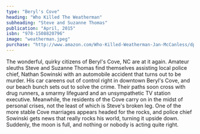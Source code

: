 ```yaml
---
type: "Beryl's Cove"
heading: "Who Killed The Weatherman"
subheading: "Steve and Suzanne Thomas"
publication: "April, 2015"
isbn: "978-1508820796"
image: "weatherman.jpeg"
purchase: "http://www.amazon.com/Who-Killed-Weatherman-Jan-McCanless/dp/1508820791/ref=sr_1_1?ie=UTF8&qid=1437488051&sr=8-1&keywords=who+killed+the+weatherman&pebp=1437488058339&perid=18K5EW49HQXWTDE984VS" 
---
```


The wonderful, quirky citizens of Beryl's Cove, NC are at it again. Amateur sleuths Steve and Suzanne Thomas find themselves assisting local police chief, Nathan Sowinski with an automobile accident that turns out to be murder. His car careens out of control right in downtown Beryl's Cove, and our beach bunch sets out to solve the crime. Their paths soon cross with drug runners, a smarmy lifeguard and an unsympathetic TV station executive. Meanwhile, the residents of the Cove carry on in the midst of personal crises, not the least of which is Steve's broken leg. One of the more stable Cove marriages appears headed for the rocks, and police chief Sowinski gets news that really rocks his world, turning it upside down. Suddenly, the moon is full, and nothing or nobody is acting quite right.
